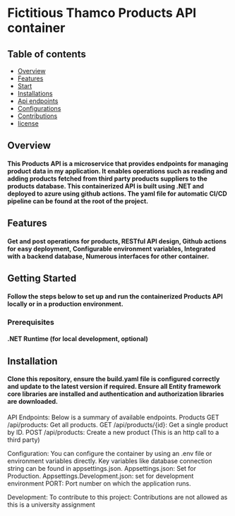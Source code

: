 # Fictitious Thamco  Products API container

##  Table of contents
- [Overview](#overview)
- [Features](#features)
- [Start](#start)
- [Installations](#installations)
- [Api endpoints](#Endpoints)
- [Configurations](#Configurations)
- [Contributions](#Contributions)
- [license](#licence)

## Overview
#### This Products API is a microservice that provides endpoints for managing product data in my application. It enables operations such as reading and adding products fetched from third party products suppliers  to the products database. This containerized API is built using .NET and deployed to azure using github actions.  The yaml file for automatic CI/CD pipeline can be found at the root of the project. 

## Features
#### Get and post operations for products, RESTful API design, Github actions for easy deployment, Configurable environment variables, Integrated with a backend database, Numerous interfaces for  other container.

## Getting Started
#### Follow the steps below to set up and run the containerized Products API locally or in a production environment.
### Prerequisites
#### .NET Runtime (for local development, optional)

## Installation
#### Clone this repository, ensure the build.yaml file is configured correctly and update to the latest version if required. Ensure all Entity framework core libraries are installed and authentication and authorization libraries are downloaded.

API Endpoints:
Below is a summary of available endpoints.
Products
GET /api/products: Get all products.
GET /api/products/{id}: Get a single product by ID.
POST /api/products: Create a new product (This is an http call to a third party)

Configuration:
You can configure the container by using an .env file or environment variables directly. Key variables like database connection string can be found in appsettings.json.
Appsettings.json: Set for Production.
Appsettings.Development.json: set for development environment
PORT: Port number on which the application runs.

Development:
To contribute to this project: Contributions are not allowed as this is a university assignment
